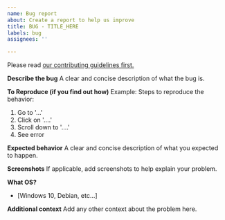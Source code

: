 ```yaml
---
name: Bug report
about: Create a report to help us improve
title: BUG - TITLE_HERE
labels: bug
assignees: ''

---
```


Please read [our contributing guidelines first.](https://github.com/MoonstoneStudios/WakaSkies/blob/main/CONTRIBUTING.md) 

**Describe the bug**
A clear and concise description of what the bug is.

**To Reproduce (if you find out how)**
Example:
Steps to reproduce the behavior:
1. Go to '...'
2. Click on '....'
3. Scroll down to '....'
4. See error

**Expected behavior**
A clear and concise description of what you expected to happen.

**Screenshots**
If applicable, add screenshots to help explain your problem.

**What OS?**
- [Windows 10, Debian, etc...]

**Additional context**
Add any other context about the problem here.
